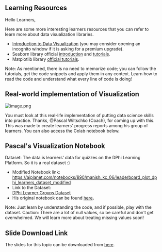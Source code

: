 ## Learning Resources

Hello Learners,

Here are some more interesting learners resources that you can refer to learn more about data visualization libraries.

* [Introduction to Data Visualization](https://towardsdatascience.com/introduction-to-data-visualization-in-python-89a54c97fbed) (you may consider opening an incognito window if it is asking for a premium upgrade).
* Seaborn library official [introduction](https://seaborn.pydata.org/introduction.html) and [tutorials](https://seaborn.pydata.org/tutorial.html).
* Matplotlib library [official tutorials](https://matplotlib.org/3.2.1/tutorials/index.html).

Note: As mentioned, there is no need to memorize code; you can follow the tutorials, get the code snippets and apply them in any context. Learn how to read the code and understand what every line of code is doing!

## Real-world implementation of Visualization

![image.png](https://dphi-live.s3.amazonaws.com/media_uploads/image_388711427836438e8426f985ccc12c8b.png)

You must look at this real-life implementation of putting data science skills into practice. Thanks, @Pascal Wiltschko (Coach), for coming up with this. This was made to create learners' progress reports among his group of learners. You can also access the Colab notebook below.

## Pascal's Visualization Notebook

Dataset: The data is learners' data for quizzes on the DPhi Learning Platform. So it is a real dataset :)

* Modified Notebook link:  
https://aiplanet.com/notebooks/890/manish_kc_06/leaderboard_plot_dphi_learners_dataset_modified
* Link to the Dataset:  
[DPhi Learner Groups Dataset](https://raw.githubusercontent.com/dphi-official/Datasets/master/DPhi%20-%20Learners%20-%20Beginners%20%26%20Absolute%20Beginners%20-%20Real%20Dataset%20-%20DPhi_Learners.csv)
* His original notebook can be found [here](https://github.com/dphi-official/Data\_Science\_Bootcamp/blob/master/Advanced\_Material/Leaderboard\_Plots/Leader\_board\_plots\_original.ipynb)**.**

Note: Just learn by understanding the code, and if possible, play with the dataset. Caution: There are a lot of null values, so be careful and don't get overwhelmed. We will learn more about treating missing values soon!

## Slide Download Link

The slides for this topic can be downloaded from [here](https://docs.google.com/presentation/d/1W2YaAONhu74MyzLTjLWJxi5DOpVlIRkch6wqaoLfS-o/edit?usp=sharing).
